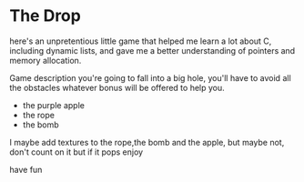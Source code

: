 # The Drop


here's an unpretentious little game that helped me learn a lot about C, including dynamic lists, and gave me a better understanding of pointers and memory allocation.

Game description
you're going to fall into a big hole, you'll have to avoid all the obstacles whatever bonus will be offered to help you.
- the purple apple
- the rope 
- the bomb

I maybe add textures to the rope,the  bomb and the apple, but maybe not, don't count on it but if it pops enjoy

have fun 
